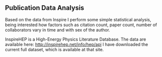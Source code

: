 ## Publication Data Analysis

Based on the data from Inspire I perform some simple statistical analysis, being interested how factors such as citation count, paper count, number of collaborators vary in time and with sex of the author.

InspireHEP is a High-Energy Physics Literature Database. The data are available here: 
http://inspirehep.net/info/hep/api
I have downloaded the current full dataset, which is available at that site.
